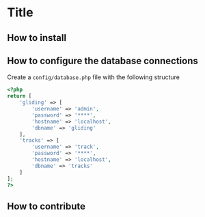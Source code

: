 # Title

<short description>

## How to install

## How to configure the database connections
Create a `config/database.php` file with the following structure  
```php
<?php
return [
    'gliding' => [
        'username' => 'admin',
        'password' => '****',
        'hostname' => 'localhost',
        'dbname' => 'gliding'
    ],
    'tracks' => [
        'username' => 'track',
        'password' => '****',
        'hostname' => 'localhost',
        'dbname' => 'tracks'
    ]
];
?>
```

## How to contribute
